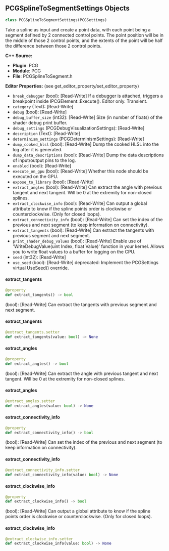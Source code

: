 ## PCGSplineToSegmentSettings Objects

```python
class PCGSplineToSegmentSettings(PCGSettings)
```

Take a spline as input and create a point data, with each point being a segment defined by 2 connected control points.
The point position will be in the middle of those 2 control points, and the extents of the point will be half the difference between those 2 control points.

**C++ Source:**

- **Plugin**: PCG
- **Module**: PCG
- **File**: PCGSplineToSegment.h

**Editor Properties:** (see get_editor_property/set_editor_property)

- ``break_debugger`` (bool):  [Read-Write] If a debugger is attached, triggers a breakpoint inside IPCGElement::Execute(). Editor only. Transient.
- ``category`` (Text):  [Read-Write]
- ``debug`` (bool):  [Read-Write]
- ``debug_buffer_size`` (int32):  [Read-Write] Size (in number of floats) of the shader debug print buffer.
- ``debug_settings`` (PCGDebugVisualizationSettings):  [Read-Write]
- ``description`` (Text):  [Read-Write]
- ``determinism_settings`` (PCGDeterminismSettings):  [Read-Write]
- ``dump_cooked_hlsl`` (bool):  [Read-Write] Dump the cooked HLSL into the log after it is generated.
- ``dump_data_descriptions`` (bool):  [Read-Write] Dump the data descriptions of input/output pins to the log.
- ``enabled`` (bool):  [Read-Write]
- ``execute_on_gpu`` (bool):  [Read-Write] Whether this node should be executed on the GPU.
- ``expose_to_library`` (bool):  [Read-Write]
- ``extract_angles`` (bool):  [Read-Write] Can extract the angle with previous tangent and next tangent. Will be 0 at the extremity for non-closed splines.
- ``extract_clockwise_info`` (bool):  [Read-Write] Can output a global attribute to know if the spline points order is clockwise or counterclockwise. (Only for closed loops).
- ``extract_connectivity_info`` (bool):  [Read-Write] Can set the index of the previous and next segment (to keep information on connectivity).
- ``extract_tangents`` (bool):  [Read-Write] Can extract the tangents with previous segment and next segment.
- ``print_shader_debug_values`` (bool):  [Read-Write] Enable use of 'WriteDebugValue(uint Index, float Value)' function in your kernel. Allows you to write float values to a buffer for logging on the CPU.
- ``seed`` (int32):  [Read-Write]
- ``use_seed`` (bool):  [Read-Write]
  deprecated: Implement the PCGSettings virtual UseSeed() override.

<a id="unreal.PCGSplineToSegmentSettings.extract_tangents"></a>

#### extract_tangents

```python
@property
def extract_tangents() -> bool
```

(bool):  [Read-Write] Can extract the tangents with previous segment and next segment.

<a id="unreal.PCGSplineToSegmentSettings.extract_tangents"></a>

#### extract_tangents

```python
@extract_tangents.setter
def extract_tangents(value: bool) -> None
```

<a id="unreal.PCGSplineToSegmentSettings.extract_angles"></a>

#### extract_angles

```python
@property
def extract_angles() -> bool
```

(bool):  [Read-Write] Can extract the angle with previous tangent and next tangent. Will be 0 at the extremity for non-closed splines.

<a id="unreal.PCGSplineToSegmentSettings.extract_angles"></a>

#### extract_angles

```python
@extract_angles.setter
def extract_angles(value: bool) -> None
```

<a id="unreal.PCGSplineToSegmentSettings.extract_connectivity_info"></a>

#### extract_connectivity_info

```python
@property
def extract_connectivity_info() -> bool
```

(bool):  [Read-Write] Can set the index of the previous and next segment (to keep information on connectivity).

<a id="unreal.PCGSplineToSegmentSettings.extract_connectivity_info"></a>

#### extract_connectivity_info

```python
@extract_connectivity_info.setter
def extract_connectivity_info(value: bool) -> None
```

<a id="unreal.PCGSplineToSegmentSettings.extract_clockwise_info"></a>

#### extract_clockwise_info

```python
@property
def extract_clockwise_info() -> bool
```

(bool):  [Read-Write] Can output a global attribute to know if the spline points order is clockwise or counterclockwise. (Only for closed loops).

<a id="unreal.PCGSplineToSegmentSettings.extract_clockwise_info"></a>

#### extract_clockwise_info

```python
@extract_clockwise_info.setter
def extract_clockwise_info(value: bool) -> None
```

<a id="unreal.PCGSplitPointsSettings"></a>